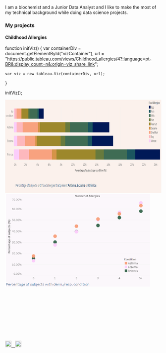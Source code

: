 I am a biochemist and a Junior Data Analyst and I like to make the most of my technical background while doing data science projects.
  

### My projects  

#### Childhood Allergies

<script type="text/javascript" 
  src="https://public.tableau.com/javascripts/api/tableau-2.min.js">
</script>

<div id="vizContainer"></div>

function initViz() {
    var containerDiv = document.getElementById("vizContainer"),
    url = "https://public.tableau.com/views/Childhood_allergies/4?:language=pt-BR&:display_count=n&:origin=viz_share_link";

    var viz = new tableau.Viz(containerDiv, url);
}

initViz();

<a href="https://github.com/joanafloresc/Childhood_allergies">
<img src="images/ca.PNG" height="300"/> <img src="images/cb.PNG" height="300"/> 
</a>
<p>&nbsp;</p> 
<p></p> 
<p>&nbsp;</p> 
<p></p>
<p>&nbsp;</p> 
<p></p>
<p>&nbsp;</p> 
<p></p>
<p>&nbsp;</p> 
<p></p>
<a href="https://www.linkedin.com/in/joanafloresc/">
  <img src="https://static-00.iconduck.com/assets.00/linkedin-icon-512x512-dhkaf9ri.png" height="20" width="20" />
  &nbsp;
</a>
<a href="https://github.com/joanafloresc)">
  <img src="https://cdn-icons-png.flaticon.com/512/25/25231.png" height="20" width="20" />
</a>

